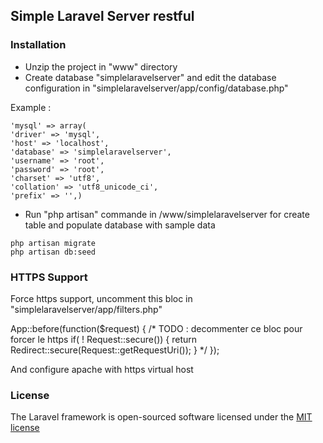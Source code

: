 ## Simple Laravel Server restful

###

### Installation

- Unzip the project in "www" directory
- Create database "simplelaravelserver" and edit the database configuration in "simplelaravelserver/app/config/database.php"

Example :

`'mysql' => array(`    
`'driver' => 'mysql',`  
`'host' => 'localhost',`  
`'database' => 'simplelaravelserver',`  
`'username' => 'root',`  
`'password' => 'root',`  
`'charset' => 'utf8',`  
`'collation' => 'utf8_unicode_ci',`  
`'prefix' => '',)`  

- Run "php artisan" commande in /www/simplelaravelserver for create table and populate database with sample data

`php artisan migrate`  
`php artisan db:seed`  

### HTTPS Support

Force https support, uncomment this bloc in "simplelaravelserver/app/filters.php"

App::before(function($request)
{
	/*
	TODO : decommenter ce bloc pour forcer le https
	if( ! Request::secure())
	{
	return Redirect::secure(Request::getRequestUri());
	} */
});

And configure apache with https virtual host

### License

The Laravel framework is open-sourced software licensed under the [MIT license](http://opensource.org/licenses/MIT)
